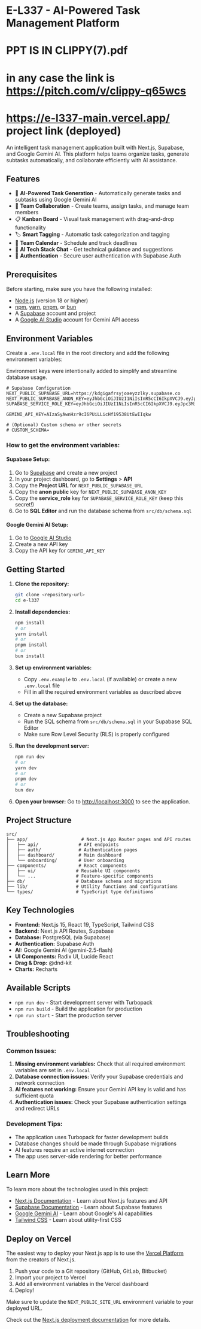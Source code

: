 # E-L337 - AI-Powered Task Management Platform

# PPT IS IN CLIPPY(7).pdf

# in any case the link is https://pitch.com/v/clippy-q65wcs

# https://e-l337-main.vercel.app/ project link (deployed)

An intelligent task management application built with Next.js, Supabase, and Google Gemini AI. This platform helps teams organize tasks, generate subtasks automatically, and collaborate efficiently with AI assistance.


## Features

- 🤖 **AI-Powered Task Generation** - Automatically generate tasks and subtasks using Google Gemini AI
- 👥 **Team Collaboration** - Create teams, assign tasks, and manage team members
- 📋 **Kanban Board** - Visual task management with drag-and-drop functionality
- 🏷️ **Smart Tagging** - Automatic task categorization and tagging
- 📅 **Team Calendar** - Schedule and track deadlines
- 💬 **AI Tech Stack Chat** - Get technical guidance and suggestions
- 🔐 **Authentication** - Secure user authentication with Supabase Auth

## Prerequisites

Before starting, make sure you have the following installed:

- [Node.js](https://nodejs.org/) (version 18 or higher)
- [npm](https://www.npmjs.com/), [yarn](https://yarnpkg.com/), [pnpm](https://pnpm.io/), or [bun](https://bun.sh/)
- A [Supabase](https://supabase.com/) account and project
- A [Google AI Studio](https://aistudio.google.com/) account for Gemini API access

## Environment Variables

Create a `.env.local` file in the root directory and add the following environment variables:

Environment keys were intentionally added to simplify and streamline database usage.

```env
# Supabase Configuration
NEXT_PUBLIC_SUPABASE_URL=https://kdgigafrsyjoaeyzzlky.supabase.co
NEXT_PUBLIC_SUPABASE_ANON_KEY=eyJhbGciOiJIUzI1NiIsInR5cCI6IkpXVCJ9.eyJpc3MiOiJzdXBhYmFzZSIsInJlZiI6ImtkZ2lnYWZyc3lqb2FleXp6bGt5Iiwicm9sZSI6ImFub24iLCJpYXQiOjE3NTc0OTAwMTgsImV4cCI6MjA3MzA2NjAxOH0.hJRHQjcUCl5oWCZpOx4YbRjFJyrd8RFHbVQMbKU3THE
SUPABASE_SERVICE_ROLE_KEY=eyJhbGciOiJIUzI1NiIsInR5cCI6IkpXVCJ9.eyJpc3MiOiJzdXBhYmFzZSIsInJlZiI6ImtkZ2lnYWZyc3lqb2FleXp6bGt5Iiwicm9sZSI6InNlcnZpY2Vfcm9sZSIsImlhdCI6MTc1NzQ5MDAxOCwiZXhwIjoyMDczMDY2MDE4fQ.bYnJWyb7iwsIHpnD09M6muCuL6LrdnOorbluDNeT7iE

GEMINI_API_KEY=AIzaSyAwnHzr9cI6PUiLLicHf19538UtEwIIqkw

# (Optional) Custom schema or other secrets
# CUSTOM_SCHEMA=
```

### How to get the environment variables:

#### Supabase Setup:

1. Go to [Supabase](https://supabase.com/) and create a new project
2. In your project dashboard, go to **Settings** > **API**
3. Copy the **Project URL** for `NEXT_PUBLIC_SUPABASE_URL`
4. Copy the **anon public** key for `NEXT_PUBLIC_SUPABASE_ANON_KEY`
5. Copy the **service_role** key for `SUPABASE_SERVICE_ROLE_KEY` (keep this secret!)
6. Go to **SQL Editor** and run the database schema from `src/db/schema.sql`

#### Google Gemini AI Setup:

1. Go to [Google AI Studio](https://aistudio.google.com/)
2. Create a new API key
3. Copy the API key for `GEMINI_API_KEY`

## Getting Started

1. **Clone the repository:**

   ```bash
   git clone <repository-url>
   cd e-l337
   ```

2. **Install dependencies:**

   ```bash
   npm install
   # or
   yarn install
   # or
   pnpm install
   # or
   bun install
   ```

3. **Set up environment variables:**

   - Copy `.env.example` to `.env.local` (if available) or create a new `.env.local` file
   - Fill in all the required environment variables as described above

4. **Set up the database:**

   - Create a new Supabase project
   - Run the SQL schema from `src/db/schema.sql` in your Supabase SQL Editor
   - Make sure Row Level Security (RLS) is properly configured

5. **Run the development server:**

   ```bash
   npm run dev
   # or
   yarn dev
   # or
   pnpm dev
   # or
   bun dev
   ```

6. **Open your browser:**
   Go to [http://localhost:3000](http://localhost:3000) to see the application.

## Project Structure

```
src/
├── app/                    # Next.js App Router pages and API routes
│   ├── api/               # API endpoints
│   ├── auth/              # Authentication pages
│   ├── dashboard/         # Main dashboard
│   └── onboarding/        # User onboarding
├── components/            # React components
│   ├── ui/               # Reusable UI components
│   └── ...               # Feature-specific components
├── db/                   # Database schema and migrations
├── lib/                  # Utility functions and configurations
└── types/                # TypeScript type definitions
```

## Key Technologies

- **Frontend:** Next.js 15, React 19, TypeScript, Tailwind CSS
- **Backend:** Next.js API Routes, Supabase
- **Database:** PostgreSQL (via Supabase)
- **Authentication:** Supabase Auth
- **AI:** Google Gemini AI (gemini-2.5-flash)
- **UI Components:** Radix UI, Lucide React
- **Drag & Drop:** @dnd-kit
- **Charts:** Recharts

## Available Scripts

- `npm run dev` - Start development server with Turbopack
- `npm run build` - Build the application for production
- `npm run start` - Start the production server

## Troubleshooting

### Common Issues:

1. **Missing environment variables:** Check that all required environment variables are set in `.env.local`
2. **Database connection issues:** Verify your Supabase credentials and network connection
3. **AI features not working:** Ensure your Gemini API key is valid and has sufficient quota
4. **Authentication issues:** Check your Supabase authentication settings and redirect URLs

### Development Tips:

- The application uses Turbopack for faster development builds
- Database changes should be made through Supabase migrations
- AI features require an active internet connection
- The app uses server-side rendering for better performance

## Learn More

To learn more about the technologies used in this project:

- [Next.js Documentation](https://nextjs.org/docs) - Learn about Next.js features and API
- [Supabase Documentation](https://supabase.com/docs) - Learn about Supabase features
- [Google Gemini AI](https://ai.google.dev/) - Learn about Google's AI capabilities
- [Tailwind CSS](https://tailwindcss.com/docs) - Learn about utility-first CSS

## Deploy on Vercel

The easiest way to deploy your Next.js app is to use the [Vercel Platform](https://vercel.com/new?utm_medium=default-template&filter=next.js&utm_source=create-next-app&utm_campaign=create-next-app-readme) from the creators of Next.js.

1. Push your code to a Git repository (GitHub, GitLab, Bitbucket)
2. Import your project to Vercel
3. Add all environment variables in the Vercel dashboard
4. Deploy!

Make sure to update the `NEXT_PUBLIC_SITE_URL` environment variable to your deployed URL.

Check out the [Next.js deployment documentation](https://nextjs.org/docs/app/building-your-application/deploying) for more details.
